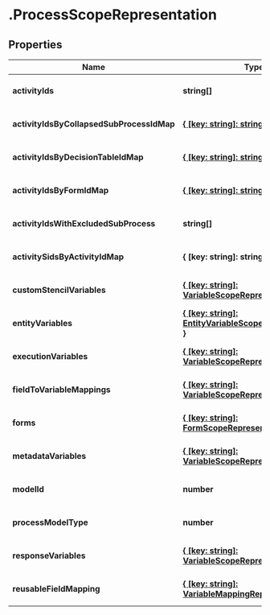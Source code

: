 # .ProcessScopeRepresentation

## Properties
Name | Type | Description | Notes
------------ | ------------- | ------------- | -------------
**activityIds** | **string[]** |  | [optional] [default to null]
**activityIdsByCollapsedSubProcessIdMap** | [**{ [key: string]: string; }**](.md) |  | [optional] [default to null]
**activityIdsByDecisionTableIdMap** | [**{ [key: string]: string; }**](.md) |  | [optional] [default to null]
**activityIdsByFormIdMap** | [**{ [key: string]: string; }**](.md) |  | [optional] [default to null]
**activityIdsWithExcludedSubProcess** | **string[]** |  | [optional] [default to null]
**activitySidsByActivityIdMap** | **{ [key: string]: string; }** |  | [optional] [default to null]
**customStencilVariables** | [**{ [key: string]: VariableScopeRepresentation; }**](.md) |  | [optional] [default to null]
**entityVariables** | [**{ [key: string]: EntityVariableScopeRepresentation; }**](.md) |  | [optional] [default to null]
**executionVariables** | [**{ [key: string]: VariableScopeRepresentation; }**](.md) |  | [optional] [default to null]
**fieldToVariableMappings** | [**{ [key: string]: VariableScopeRepresentation; }**](.md) |  | [optional] [default to null]
**forms** | [**{ [key: string]: FormScopeRepresentation; }**](.md) |  | [optional] [default to null]
**metadataVariables** | [**{ [key: string]: VariableScopeRepresentation; }**](.md) |  | [optional] [default to null]
**modelId** | **number** |  | [optional] [default to null]
**processModelType** | **number** |  | [optional] [default to null]
**responseVariables** | [**{ [key: string]: VariableScopeRepresentation; }**](.md) |  | [optional] [default to null]
**reusableFieldMapping** | [**{ [key: string]: VariableMappingRepresentation; }**](.md) |  | [optional] [default to null]


